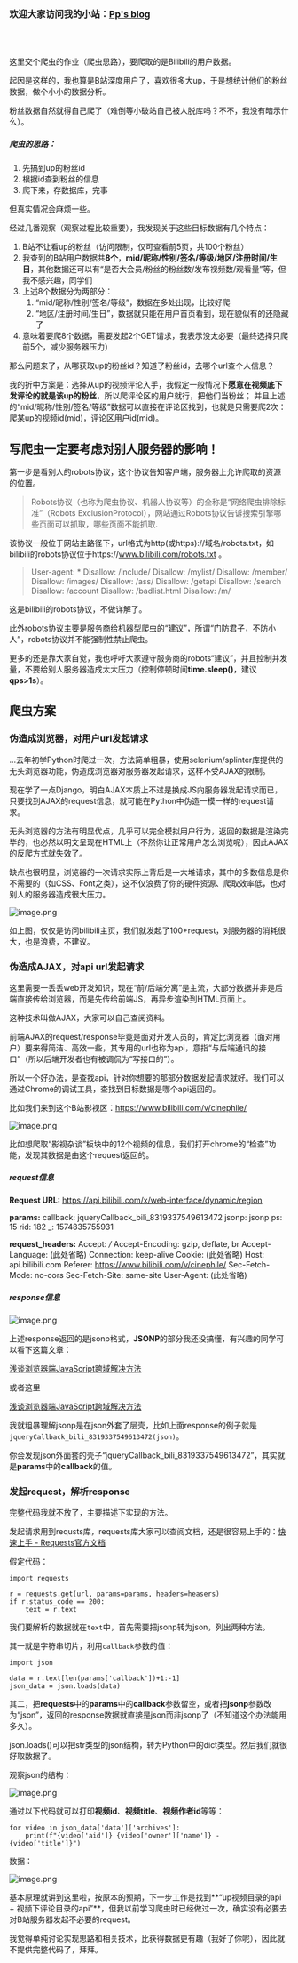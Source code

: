 ### 欢迎大家访问我的小站：[Pp's blog](https://cpruan.com/)

<br><br>

这里交个爬虫的作业（爬虫思路），要爬取的是Bilibili的用户数据。

起因是这样的，我也算是B站深度用户了，喜欢很多大up，于是想统计他们的粉丝数据，做个小小的数据分析。

粉丝数据自然就得自己爬了（难倒等小破站自己被人脱库吗？不不，我没有暗示什么）。

##### 爬虫的思路：

1. 先搞到up的粉丝id
2. 根据id查到粉丝的信息
3. 爬下来，存数据库，完事

但真实情况会麻烦一些。

经过几番观察（观察过程比较重要），我发现关于这些目标数据有几个特点：

1. B站不让看up的粉丝（访问限制，仅可查看前5页，共100个粉丝）
2. 我查到的B站用户数据共**8个**，**mid/昵称/性别/签名/等级/地区/注册时间/生日**，其他数据还可以有“是否大会员/粉丝的粉丝数/发布视频数/观看量”等，但我不感兴趣，同学们
3. 上述8个数据分为两部分：
	1. “mid/昵称/性别/签名/等级”，数据在多处出现，比较好爬
	2. “地区/注册时间/生日”，数据就只能在用户首页看到，现在貌似有的还隐藏了
4. 意味着要爬8个数据，需要发起2个GET请求，我表示没太必要（最终选择只爬前5个，减少服务器压力）

那么问题来了，从哪获取up的粉丝id？知道了粉丝id，去哪个url查个人信息？

我的折中方案是：选择从up的视频评论入手，我假定一般情况下**愿意在视频底下发评论的就是该up的粉丝**，所以爬评论区的用户就行，把他们当粉丝；
并且上述的“mid/昵称/性别/签名/等级”数据可以直接在评论区找到，也就是只需要爬2次：爬某up的视频id(mid)，评论区用户id(mid)。

## 写爬虫一定要考虑对别人服务器的影响！

第一步是看别人的robots协议，这个协议告知客户端，服务器上允许爬取的资源的位置。

> Robots协议（也称为爬虫协议、机器人协议等）的全称是“网络爬虫排除标准”（Robots ExclusionProtocol），网站通过Robots协议告诉搜索引擎哪些页面可以抓取，哪些页面不能抓取.

该协议一般位于网站主路径下，url格式为http(或https)://域名/robots.txt，如bilibili的robots协议位于https://www.bilibili.com/robots.txt 。

> User-agent: *
Disallow: /include/
Disallow: /mylist/
Disallow: /member/
Disallow: /images/
Disallow: /ass/
Disallow: /getapi
Disallow: /search
Disallow: /account
Disallow: /badlist.html
Disallow: /m/

这是bilibili的robots协议，不做详解了。

此外robots协议主要是服务商给机器型爬虫的“建议”，所谓“门防君子，不防小人”，robots协议并不能强制性禁止爬虫。

更多的还是靠大家自觉，我也呼吁大家遵守服务商的robots“建议”，并且控制并发量，不要给别人服务器造成太大压力（控制停顿时间**time.sleep()**，建议**qps>1s**）。

## 爬虫方案

### 伪造成浏览器，对用户url发起请求

...去年初学Python时爬过一次，方法简单粗暴，使用selenium/splinter库提供的无头浏览器功能，伪造成浏览器对服务器发起请求，这样不受AJAX的限制。

现在学了一点Django，明白AJAX本质上不过是换成JS向服务器发起请求而已，只要找到AJAX的request信息，就可能在Python中伪造一模一样的request请求。

无头浏览器的方法有明显优点，几乎可以完全模拟用户行为，返回的数据是渲染完毕的，也必然以明文呈现在HTML上（不然你让正常用户怎么浏览呢），因此AJAX的反爬方式就失效了。

缺点也很明显，浏览器的一次请求实际上背后是一大堆请求，其中的多数信息是你不需要的（如CSS、Font之类），这不仅浪费了你的硬件资源、爬取效率低，也对别人的服务器造成很大压力。

![image.png](https://i.loli.net/2019/11/27/eSZaCQUqnON9Y3c.png)

如上图，仅仅是访问bilibili主页，我们就发起了100+request，对服务器的消耗很大，也是浪费，不建议。

### 伪造成AJAX，对api url发起请求

这里需要一丢丢web开发知识，现在“前/后端分离”是主流，大部分数据并非是后端直接传给浏览器，而是先传给前端JS，再异步渲染到HTML页面上。

这种技术叫做AJAX，大家可以自己查阅资料。

前端AJAX的request/response毕竟是面对开发人员的，肯定比浏览器（面对用户）要来得简洁、高效一些，其专用的url也称为api，意指“与后端通讯的接口”（所以后端开发者也有被调侃为“写接口的”）。

所以一个好办法，是查找api，针对你想要的那部分数据发起请求就好。我们可以通过Chrome的调试工具，查找到目标数据是哪个api返回的。

比如我们来到这个B站影视区：https://www.bilibili.com/v/cinephile/

![image.png](https://i.loli.net/2019/11/27/W9JtXDya2zHK5kf.png)

比如想爬取“影视杂谈”板块中的12个视频的信息，我们打开chrome的“检查”功能，发现其数据是由这个request返回的。

##### request信息

**Request URL:**
https://api.bilibili.com/x/web-interface/dynamic/region

**params:**
	callback: jqueryCallback_bili_8319337549613472
	jsonp: jsonp
	ps: 15
	rid: 182
	_: 1574835755931

**request_headers:**
	Accept: */*
	Accept-Encoding: gzip, deflate, br
	Accept-Language: (此处省略)
	Connection: keep-alive
	Cookie: (此处省略)
	Host: api.bilibili.com
	Referer: https://www.bilibili.com/v/cinephile/
	Sec-Fetch-Mode: no-cors
	Sec-Fetch-Site: same-site
	User-Agent: (此处省略)

##### response信息

![image.png](https://i.loli.net/2019/11/27/cztG2QXZN4avbdW.png)

上述response返回的是jsonp格式，**JSONP**的部分我还没搞懂，有兴趣的同学可以看下这篇文章：

[浅谈浏览器端JavaScript跨域解决方法](http://blog.rccoder.net/javascript/2016/03/01/javascript-cross-domain.html "浅谈浏览器端JavaScript跨域解决方法")

或者这里

[浅谈浏览器端JavaScript跨域解决方法](https://github.com/rccoder/blog/issues/5 "浅谈浏览器端JavaScript跨域解决方法")

我就粗暴理解jsonp是在json外套了层壳，比如上面response的例子就是`jqueryCallback_bili_8319337549613472(json)`。

你会发现json外面套的壳子“jqueryCallback_bili_8319337549613472”，其实就是**params**中的**callback**的值。

### 发起request，解析response

完整代码我就不放了，主要描述下实现的方法。

发起请求用到requsts库，requests库大家可以查阅文档，还是很容易上手的：[快速上手 - Requests官方文档](https://cn.python-requests.org/zh_CN/latest/user/quickstart.html "快速上手 - Requests官方文档")

假定代码：

```
import requests

r = requests.get(url, params=params, headers=heasers)
if r.status_code == 200:
    text = r.text
```

我们要解析的数据就在`text`中，首先需要把jsonp转为json，列出两种方法。

其一就是字符串切片，利用`callback`参数的值：

```
import json

data = r.text[len(params['callback'])+1:-1]
json_data = json.loads(data)
```

其二，把**requests**中的**params**中的**callback**参数留空，或者把**jsonp**参数改为“json”，返回的response数据就直接是json而非jsonp了（不知道这个办法能用多久）。

json.loads()可以把str类型的json结构，转为Python中的dict类型。然后我们就很好取数据了。

观察json的结构：

![image.png](https://i.loli.net/2019/11/27/LtVkwOR8Az1q49j.png)

通过以下代码就可以打印**视频id**、**视频title**、**视频作者id**等等：

```
for video in json_data['data']['archives']:
    print(f"{video['aid']} {video['owner']['name']} - {video['title']}")
```

数据：

![image.png](https://i.loli.net/2019/11/27/5qILr8WuPUVH2XT.png)

基本原理就讲到这里啦，按原本的预期，下一步工作是找到**“up视频目录的api + 视频下评论目录的api”**，但我以前学习爬虫时已经做过一次，确实没有必要去对B站服务器发起不必要的request。

我觉得单纯讨论实现思路和相关技术，比获得数据更有趣（我好了你呢），因此就不提供完整代码了，拜拜。


